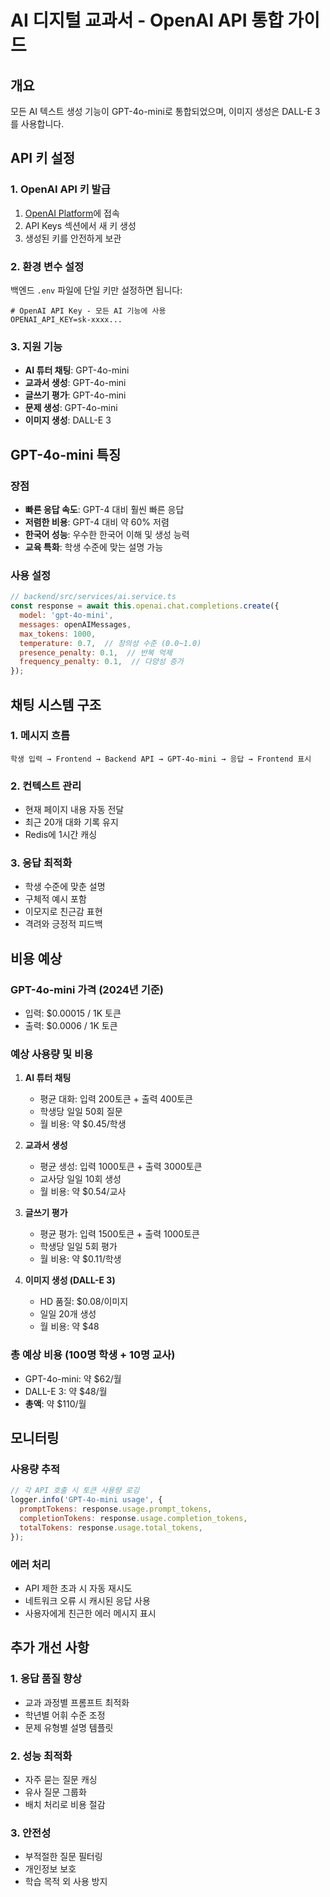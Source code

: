 # AI 디지털 교과서 - OpenAI API 통합 가이드

## 개요
모든 AI 텍스트 생성 기능이 GPT-4o-mini로 통합되었으며, 이미지 생성은 DALL-E 3를 사용합니다.

## API 키 설정

### 1. OpenAI API 키 발급
1. [OpenAI Platform](https://platform.openai.com)에 접속
2. API Keys 섹션에서 새 키 생성
3. 생성된 키를 안전하게 보관

### 2. 환경 변수 설정

백엔드 `.env` 파일에 단일 키만 설정하면 됩니다:

```env
# OpenAI API Key - 모든 AI 기능에 사용
OPENAI_API_KEY=sk-xxxx...
```

### 3. 지원 기능
- **AI 튜터 채팅**: GPT-4o-mini
- **교과서 생성**: GPT-4o-mini
- **글쓰기 평가**: GPT-4o-mini  
- **문제 생성**: GPT-4o-mini
- **이미지 생성**: DALL-E 3

## GPT-4o-mini 특징

### 장점
- **빠른 응답 속도**: GPT-4 대비 훨씬 빠른 응답
- **저렴한 비용**: GPT-4 대비 약 60% 저렴
- **한국어 성능**: 우수한 한국어 이해 및 생성 능력
- **교육 특화**: 학생 수준에 맞는 설명 가능

### 사용 설정
```javascript
// backend/src/services/ai.service.ts
const response = await this.openai.chat.completions.create({
  model: 'gpt-4o-mini',
  messages: openAIMessages,
  max_tokens: 1000,
  temperature: 0.7,  // 창의성 수준 (0.0~1.0)
  presence_penalty: 0.1,  // 반복 억제
  frequency_penalty: 0.1,  // 다양성 증가
});
```

## 채팅 시스템 구조

### 1. 메시지 흐름
```
학생 입력 → Frontend → Backend API → GPT-4o-mini → 응답 → Frontend 표시
```

### 2. 컨텍스트 관리
- 현재 페이지 내용 자동 전달
- 최근 20개 대화 기록 유지
- Redis에 1시간 캐싱

### 3. 응답 최적화
- 학생 수준에 맞춘 설명
- 구체적 예시 포함
- 이모지로 친근감 표현
- 격려와 긍정적 피드백

## 비용 예상

### GPT-4o-mini 가격 (2024년 기준)
- 입력: $0.00015 / 1K 토큰
- 출력: $0.0006 / 1K 토큰

### 예상 사용량 및 비용
1. **AI 튜터 채팅**
   - 평균 대화: 입력 200토큰 + 출력 400토큰
   - 학생당 일일 50회 질문
   - 월 비용: 약 $0.45/학생

2. **교과서 생성**
   - 평균 생성: 입력 1000토큰 + 출력 3000토큰
   - 교사당 일일 10회 생성
   - 월 비용: 약 $0.54/교사

3. **글쓰기 평가**
   - 평균 평가: 입력 1500토큰 + 출력 1000토큰
   - 학생당 일일 5회 평가
   - 월 비용: 약 $0.11/학생

4. **이미지 생성 (DALL-E 3)**
   - HD 품질: $0.08/이미지
   - 일일 20개 생성
   - 월 비용: 약 $48

### 총 예상 비용 (100명 학생 + 10명 교사)
- GPT-4o-mini: 약 $62/월
- DALL-E 3: 약 $48/월
- **총액**: 약 $110/월

## 모니터링

### 사용량 추적
```javascript
// 각 API 호출 시 토큰 사용량 로깅
logger.info('GPT-4o-mini usage', {
  promptTokens: response.usage.prompt_tokens,
  completionTokens: response.usage.completion_tokens,
  totalTokens: response.usage.total_tokens,
});
```

### 에러 처리
- API 제한 초과 시 자동 재시도
- 네트워크 오류 시 캐시된 응답 사용
- 사용자에게 친근한 에러 메시지 표시

## 추가 개선 사항

### 1. 응답 품질 향상
- 교과 과정별 프롬프트 최적화
- 학년별 어휘 수준 조정
- 문제 유형별 설명 템플릿

### 2. 성능 최적화
- 자주 묻는 질문 캐싱
- 유사 질문 그룹화
- 배치 처리로 비용 절감

### 3. 안전성
- 부적절한 질문 필터링
- 개인정보 보호
- 학습 목적 외 사용 방지
